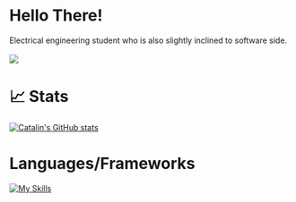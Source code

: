 # Hello There!
Electrical engineering student who is also slightly inclined to software side.
<br>
<br>
![](https://komarev.com/ghpvc/?username=AUS616&color=1E1E2E&style=plastic&label=PROFILE+VIEWS+SINCE+APR+2024+)




# 📈 Stats
[![Catalin's GitHub stats](https://github-readme-stats.vercel.app/api?username=AUS616&bg_color=1E1E2E&text_color=D9E0EE&icon_color=DDB6F2&title_color=C9CBFF)](https://github.com/anuraghazra/github-readme-stats)

# Languages/Frameworks 
[![My Skills](https://skillicons.dev/icons?i=c,py,html,tailwind,flask)](https://skillicons.dev)














